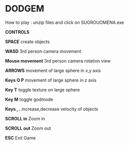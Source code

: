 # DODGEM

How to play : unzip files and click on SUGROUOMENA.exe 





**CONTROLS**


**SPACE**			           		 create objects 

**WASD**	 			         		 3rd person camera movement 

**Mouse movement**		   		 3rd person camera rotation view 

**ARROWS**			         		 movement of large sphere in x,y axis 

**Keys Ο P**			      		movement of large sphere in z axis

**Key T**			          toggle texture on large sphere

**Key M** 				        toggle godmode 

**Keys , .**			        increase,decrease velocity of objects 

**SCROLL in** 			      Zoom in 

**SCROLL out**			      Zoom out 

**ESC**				          	Exit Game

